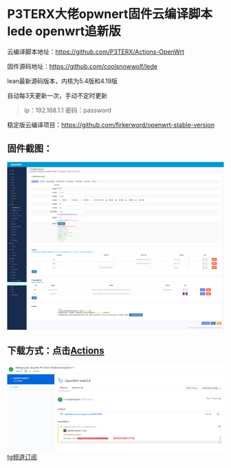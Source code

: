 
# P3TERX大佬opwnert固件云编译脚本 lede openwrt追新版

云编译脚本地址：https://github.com/P3TERX/Actions-OpenWrt

固件源码地址：https://github.com/coolsnowwolf/lede

lean最新源码版本，内核为5.4版和4.19版

自动每3天更新一次，手动不定时更新

> ip：192.168.1.1 密码：password

稳定版云编译项目：https://github.com/firkerword/openwrt-stable-version

## 固件截图：
![avatar](boc/b.png)
## 下载方式：点击[Actions](https://github.com/firker/openwrt-Exclusive/actions)
![avatar](boc/c.png)
[tg频道订阅](https://t.me/zhinengchaoshenzhe)


